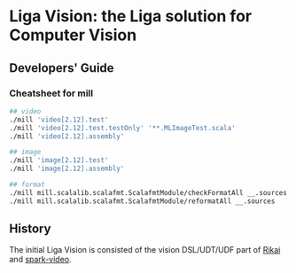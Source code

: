 # Liga Vision: the Liga solution for Computer Vision
## Developers' Guide
### Cheatsheet for mill
``` bash
## video
./mill 'video[2.12].test'
./mill 'video[2.12].test.testOnly' '**.MLImageTest.scala'
./mill 'video[2.12].assembly'

## image
./mill 'image[2.12].test'
./mill 'image[2.12].assembly'

## format
./mill mill.scalalib.scalafmt.ScalafmtModule/checkFormatAll __.sources
./mill mill.scalalib.scalafmt.ScalafmtModule/reformatAll __.sources
```

## History
The initial Liga Vision is consisted of the vision DSL/UDT/UDF part of [Rikai](https://github.com/eto-ai/rikai) and [spark-video](https://github.com/eto-ai/spark-video).
